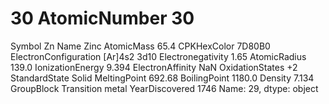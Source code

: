 # 30 AtomicNumber                           30
Symbol                                 Zn
Name                                 Zinc
AtomicMass                           65.4
CPKHexColor                        7D80B0
ElectronConfiguration        [Ar]4s2 3d10
Electronegativity                    1.65
AtomicRadius                        139.0
IonizationEnergy                    9.394
ElectronAffinity                      NaN
OxidationStates                        +2
StandardState                       Solid
MeltingPoint                       692.68
BoilingPoint                       1180.0
Density                             7.134
GroupBlock               Transition metal
YearDiscovered                       1746
Name: 29, dtype: object